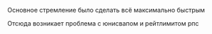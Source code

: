 Основное стремление было сделать всё максимально быстрым

Отсюда возникает проблема с юнисвапом и рейтлимитом рпс
